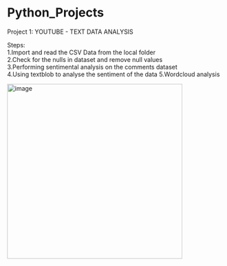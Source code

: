 # Python_Projects

Project 1: 
YOUTUBE - TEXT DATA ANALYSIS

Steps:          
1.Import and read the CSV Data from the local folder           
2.Check for the nulls in dataset and remove null values  
3.Performing sentimental analysis on the comments dataset  
4.Using textblob to analyse the sentiment of the data
5.Wordcloud analysis

<img width="407" alt="image" src="https://github.com/user-attachments/assets/2e3220ee-a357-4fc3-978d-91d7fa541937">



